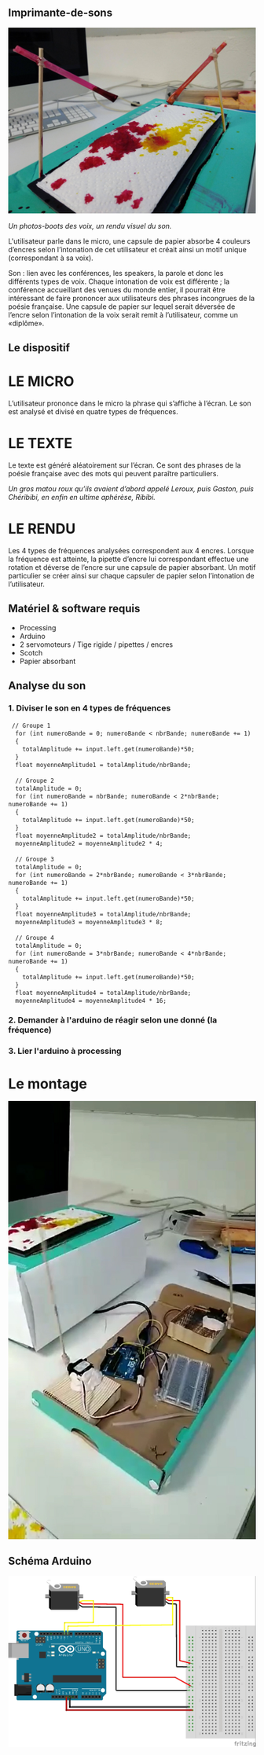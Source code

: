 ## Imprimante-de-sons

![](https://github.com/Mariejulie13/Imprimante-de-sons-/blob/master/assets/2.jpg)

*Un photos-boots des voix, un rendu visuel du son.*

L'utilisateur parle dans le micro, une capsule de papier absorbe 4 couleurs d’encres selon l’intonation de cet utilisateur et créait ainsi un motif unique (correspondant à sa voix).

Son : lien avec les conférences, les speakers, la parole et donc les différents types de voix. Chaque intonation de voix est différente ; la conférence accueillant des venues du monde entier, il pourrait être intéressant de faire prononcer aux utilisateurs des phrases incongrues de la poésie française. Une capsule de papier sur lequel serait déversée de l’encre selon l’intonation de la voix serait remit à l’utilisateur, comme un «diplôme». 

## Le dispositif

# LE MICRO
L’utilisateur prononce dans le micro la phrase qui s’affiche à l’écran. Le son est analysé et divisé en quatre types de fréquences.

# LE TEXTE
Le texte est généré aléatoirement sur l’écran. Ce sont des phrases de la poésie française avec des mots qui peuvent paraître particuliers.

*Un gros matou roux qu’ils avaient
d’abord appelé Leroux, puis Gaston,
puis Chéribibi, en enfin en ultime
aphérèse, Ribibi.*


# LE RENDU
Les 4 types de fréquences analysées correspondent aux 4 encres. Lorsque la fréquence est atteinte, la pipette d’encre lui correspondant effectue une rotation et déverse de l’encre sur une capsule de papier absorbant. Un motif particulier se créer ainsi sur chaque capsuler de papier selon l’intonation de l’utilisateur.

## Matériel & software requis

* Processing 
* Arduino 
* 2 servomoteurs / Tige rigide / pipettes / encres 
* Scotch
* Papier absorbant

## Analyse du son 

### 1. Diviser le son en 4 types de fréquences 
```
 // Groupe 1
  for (int numeroBande = 0; numeroBande < nbrBande; numeroBande += 1)
  {
    totalAmplitude += input.left.get(numeroBande)*50;
  }
  float moyenneAmplitude1 = totalAmplitude/nbrBande;

  // Groupe 2
  totalAmplitude = 0;
  for (int numeroBande = nbrBande; numeroBande < 2*nbrBande; numeroBande += 1)
  {
    totalAmplitude += input.left.get(numeroBande)*50;
  }
  float moyenneAmplitude2 = totalAmplitude/nbrBande;
  moyenneAmplitude2 = moyenneAmplitude2 * 4;

  // Groupe 3
  totalAmplitude = 0;
  for (int numeroBande = 2*nbrBande; numeroBande < 3*nbrBande; numeroBande += 1)
  {
    totalAmplitude += input.left.get(numeroBande)*50;
  }
  float moyenneAmplitude3 = totalAmplitude/nbrBande;
  moyenneAmplitude3 = moyenneAmplitude3 * 8;

  // Groupe 4
  totalAmplitude = 0;
  for (int numeroBande = 3*nbrBande; numeroBande < 4*nbrBande; numeroBande += 1)
  {
    totalAmplitude += input.left.get(numeroBande)*50;
  }
  float moyenneAmplitude4 = totalAmplitude/nbrBande;
  moyenneAmplitude4 = moyenneAmplitude4 * 16;
```

### 2. Demander à l'arduino de réagir selon une donné (la fréquence) 
### 3. Lier l'arduino à processing

# Le montage
![](https://github.com/Mariejulie13/Imprimante-de-sons-/blob/master/assets/3.jpg)

## Schéma Arduino
![](https://github.com/Mariejulie13/Imprimante-de-sons-/blob/master/assets/2_servo_bb.jpg)

